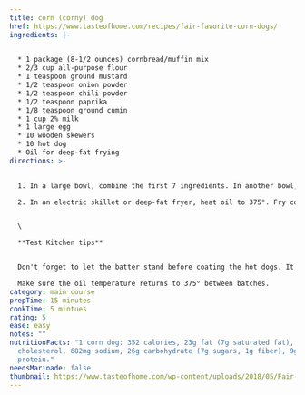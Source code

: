 ```yaml
---
title: corn (corny) dog
href: https://www.tasteofhome.com/recipes/fair-favorite-corn-dogs/
ingredients: |-
  

  * 1 package (8-1/2 ounces) cornbread/muffin mix
  * 2/3 cup all-purpose flour
  * 1 teaspoon ground mustard
  * 1/2 teaspoon onion powder
  * 1/2 teaspoon chili powder
  * 1/2 teaspoon paprika
  * 1/8 teaspoon ground cumin
  * 1 cup 2% milk
  * 1 large egg
  * 10 wooden skewers
  * 10 hot dog
  * Oil for deep-fat frying
directions: >-
  

  1. In a large bowl, combine the first 7 ingredients. In another bowl, whisk milk and egg; stir into dry ingredients just until moistened. Let stand for 15 minutes. Insert skewers into hot dogs; dip into batter.

  2. In an electric skillet or deep-fat fryer, heat oil to 375°. Fry corn dogs, a few at a time, until golden brown, 2-3 minutes, turning occasionally. Drain on paper towels.


  \

  **Test Kitchen tips**


  Don't forget to let the batter stand before coating the hot dogs. It thickens up a bit and clings better after 15 minutes.

  Make sure the oil temperature returns to 375° between batches.
category: main course
prepTime: 15 minutes
cookTime: 5 mintues
rating: 5
ease: easy
notes: ""
nutritionFacts: "1 corn dog: 352 calories, 23g fat (7g saturated fat), 53mg
  cholesterol, 682mg sodium, 26g carbohydrate (7g sugars, 1g fiber), 9g
  protein."
needsMarinade: false
thumbnail: https://www.tasteofhome.com/wp-content/uploads/2018/05/Fair-Favorite-Corn-Dogs_EXPS_SDJJ18_132226_C02_15_1b-1.jpg?fit=700,1024
---
```

